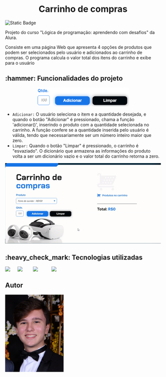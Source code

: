 <h1 align = "center"> Carrinho de compras </h1>

![Static Badge](https://img.shields.io/badge/Status-Finalizado-green)

Projeto do curso "Lógica de programação: aprendendo com desafios" da Alura.

Consiste em uma página Web que apresenta 4 opções de produtos que podem ser selecionados pelo usuário e adicionados ao carrinho de compras. O programa calcula o valor total dos itens do carrinho e exibe para o usuário


<h2>:hammer: Funcionalidades do projeto </h2>
<p align = "center">
    <img src = "assets\funcionalidades_carrinho_de_compras.png" alt = "Imagem das funcionalidades do programa" height = "60">
</p>

- `Adicionar:` O usuário seleciona o item e a quantidade desejada, e quando o botão "Adicionar" é pressionado, chama a função 'adicionar()', inserindo o produto com a quantidade selecionada no carrinho. A função confere se a quantidade inserida pelo usuário é válida, tendo que necessariamente ser um número inteiro maior que zero.
- `Limpar:` Quando o botão "Limpar" é pressionado, o carrinho é "esvaziado". O dicionário que armazena as informações do produto volta a ser um dicionário vazio e o valor total do carrinho retorna a zero.

<p align = "center">
    <img src = "assets\gif_carrinho_de_compras.gif" alt = "GIF mostrando o funcionamento do projeto.">
</p>

<h2> :heavy_check_mark: Tecnologias utilizadas </h2>
<div style = display: flex;>
    <img src="https://cdn.jsdelivr.net/gh/devicons/devicon@latest/icons/html5/html5-plain-wordmark.svg" height = "70" style = "margin-right: 20px"/>
    <img src="https://cdn.jsdelivr.net/gh/devicons/devicon@latest/icons/css3/css3-plain-wordmark.svg" height = "70" style = "margin-right: 30px"/>
    <img src="https://cdn.jsdelivr.net/gh/devicons/devicon@latest/icons/javascript/javascript-plain.svg" height = "60" style = "margin-right: 40px"/>
    <img src="https://cdn.jsdelivr.net/gh/devicons/devicon@latest/icons/git/git-original.svg" height = "65"/>
</div>

<h2> Autor </h2>
<img src = "assets\Foto-pra-perfil.png" height = "250">